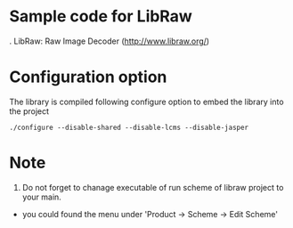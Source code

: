 # Sample code for LibRaw
. LibRaw: Raw Image Decoder (http://www.libraw.org/)


# Configuration option
The library is compiled following configure option to embed the library into the project

```
./configure --disable-shared --disable-lcms --disable-jasper
```

# Note
1. Do not forget to chanage executable of run scheme of libraw project to your main.
  - you could found the menu under 'Product -> Scheme -> Edit Scheme'

